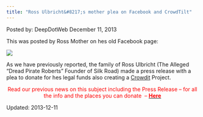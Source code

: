 ```yaml
---
title: "Ross Ulbricht&#8217;s mother plea on Facebook and CrowdTilt"
---
```


<span>Posted by: DeepDotWeb </span>
<span>December 11, 2013</span>


<p>This was posted by Ross Mother on hes old Facebook page:</p>
<img src="https://G-I-R.github.io/deepdotweb/imgs/2013/12/ross-facebook1.png" />

<p>As we have previously reported, the family of Ross Ulbricht (The Alleged &#8220;Dread Pirate Roberts&#8221; Founder of Silk Road) made a press release with a plea to donate for hes legal funds also creating a <a href="https://www.crowdtilt.com/campaigns/legal-defense-fund-for-ross-ulbricht" target="_blank">Crowdit</a> Project.</p>
<p style="text-align: center;"><span style="color: #ff0000;">Read our previous news on this subject including the Press Release &#8211; for all the info and the places you can donate  &#8211; <a href="https://g-i-r.github.io/deepdotweb/2013/11/21/press-release-family-of-alleged-silk-road-operator-ross-ulbricht-launches-legal-defense-fund/" target="_blank"><span style="color: #ff0000;"><strong>Here</strong></span></a></span></p>
</div>


Updated: 2013-12-11